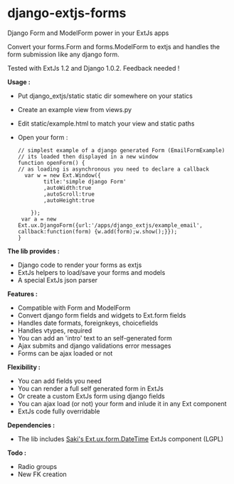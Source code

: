 django-extjs-forms
==================

Django Form and ModelForm power in your ExtJs apps

Convert your forms.Form and forms.ModelForm to extjs and handles the form submission like any django form.

Tested with ExtJs 1.2 and Django 1.0.2. Feedback needed !


**Usage :**

  - Put django_extjs/static static dir somewhere on your statics
  - Create an example view from views.py
  - Edit static/example.html to match your view and static paths
  - Open your form :
  
        // simplest example of a django generated Form (EmailFormExample)
        // its loaded then displayed in a new window
        function openForm() {
        // as loading is asynchronous you need to declare a callback
          var w = new Ext.Window({
                title:'simple django Form'
                ,autoWidth:true
                ,autoScroll:true
                ,autoHeight:true
              
            });
         var a = new Ext.ux.DjangoForm({url:'/apps/django_extjs/example_email', callback:function(form) {w.add(form);w.show();}});
        }
             
  
**The lib provides :**

  - Django code to render your forms as extjs
  - ExtJs helpers to load/save your forms and models
  - A special ExtJs json parser

**Features :**

  - Compatible with Form and ModelForm
  - Convert django form fields and widgets to Ext.form fields
  - Handles date formats, foreignkeys, choicefields
  - Handles vtypes, required
  - You can add an 'intro' text to an self-generated form
  - Ajax submits and django validations error messages
  - Forms can be ajax loaded or not

**Flexibility :**

  - You can add fields you need
  - You can render a full self generated form in ExtJs
  - Or create a custom ExtJs form using django fields
  - You can ajax load (or not) your form and inlude it in any Ext component
  - ExtJs code fully overridable

**Dependencies :**

  - The lib includes [Saki's Ext.ux.form.DateTime][1] ExtJs component (LGPL)
  
  
**Todo :** 

  - Radio groups
  - New FK creation

  
  
  
  [1]: http://www.extjs.com/forum/showthread.php?t=22661
 